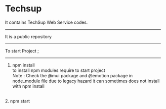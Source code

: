 # Techsup
It contains TechSup Web Service codes.<hr>
It is a public repository <hr>
To start Project ; <hr> 

1.  npm install <br>
to install npm modules require to start project <br>
Note : Check the @mui package and @emotion package in node_module file due to legacy hazard it can sometimes does not install with npm install
<br>
2.  npm start <br>
